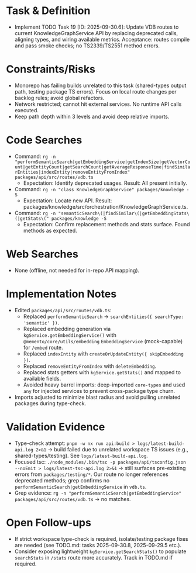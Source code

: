 # Task & Definition
- Implement TODO Task 19 [ID: 2025-09-30.6]: Update VDB routes to current KnowledgeGraphService API by replacing deprecated calls, aligning types, and wiring available metrics. Acceptance: routes compile and pass smoke checks; no TS2339/TS2551 method errors.

# Constraints/Risks
- Monorepo has failing builds unrelated to this task (shared-types output path, testing package TS errors). Focus on local route changes per backlog rules; avoid global refactors.
- Network restricted; cannot hit external services. No runtime API calls executed.
- Keep path depth within 3 levels and avoid deep relative imports.

# Code Searches
- Command: `rg -n "performSemanticSearch|getEmbeddingService|getIndexSize|getVectorCount|getEntityCount|getSearchCount|getAverageResponseTime|findSimilarEntities|indexEntity|removeEntityFromIndex" packages/api/src/routes/vdb.ts`
  - Expectation: Identify deprecated usages. Result: All present initially.
- Command: `rg -n "class KnowledgeGraphService" packages/knowledge -S`
  - Expectation: Locate new API. Result: packages/knowledge/src/orchestration/KnowledgeGraphService.ts.
- Command: `rg -n "semanticSearch\(|findSimilar\(|getEmbeddingStats\(|getStats\(" packages/knowledge -S`
  - Expectation: Confirm replacement methods and stats surface. Found methods as expected.

# Web Searches
- None (offline, not needed for in-repo API mapping).

# Implementation Notes
- Edited `packages/api/src/routes/vdb.ts`:
  - Replaced `performSemanticSearch` -> `searchEntities({ searchType: 'semantic' })`.
  - Replaced embedding generation via `kgService.getEmbeddingService()` with `@memento/core/utils/embedding` `EmbeddingService` (mock-capable) for `/embed` route.
  - Replaced `indexEntity` with `createOrUpdateEntity({ skipEmbedding })`.
  - Replaced `removeEntityFromIndex` with `deleteEmbedding`.
  - Replaced stats getters with `kgService.getStats()` and mapped to available fields.
  - Avoided heavy barrel imports: deep-imported `core-types` and used `any` for injected services to prevent cross-package type churn.
- Imports adjusted to minimize blast radius and avoid pulling unrelated packages during type-check.

# Validation Evidence
- Type-check attempt: `pnpm -w nx run api:build > logs/latest-build-api.log 2>&1` → build failed due to unrelated workspace TS issues (e.g., shared-types/testing). See `logs/latest-build-api.log`.
- Focused tsc: `./node_modules/.bin/tsc -p packages/api/tsconfig.json --noEmit > logs/latest-tsc-api.log 2>&1` → still surfaces pre-existing errors from `packages/testing/*`. Our route no longer references deprecated methods; grep confirms no `performSemanticSearch|getEmbeddingService` in `vdb.ts`.
- Grep evidence: `rg -n "performSemanticSearch|getEmbeddingService" packages/api/src/routes/vdb.ts` → no matches.

# Open Follow-ups
- If strict workspace type-check is required, isolate/testing package fixes are needed (see TODO.md: tasks 2025-09-30.8, 2025-09-29.5 etc.).
- Consider exposing lightweight `kgService.getSearchStats()` to populate `searchStats` in `/stats` route more accurately. Track in TODO.md if required.
